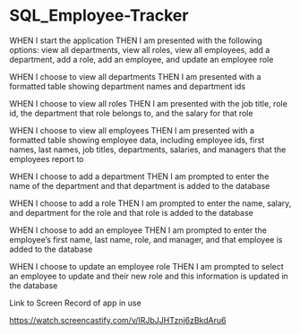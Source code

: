 # SQL_Employee-Tracker


WHEN I start the application
THEN I am presented with the following options: view all departments, view all roles, view all employees, add a department, add a role, add an employee, and update an employee role


WHEN I choose to view all departments
THEN I am presented with a formatted table showing department names and department ids


WHEN I choose to view all roles
THEN I am presented with the job title, role id, the department that role belongs to, and the salary for that role


WHEN I choose to view all employees
THEN I am presented with a formatted table showing employee data, including employee ids, first names, last names, job titles, departments, salaries, and managers that the employees report to


WHEN I choose to add a department
THEN I am prompted to enter the name of the department and that department is added to the database


WHEN I choose to add a role
THEN I am prompted to enter the name, salary, and department for the role and that role is added to the database


WHEN I choose to add an employee
THEN I am prompted to enter the employee’s first name, last name, role, and manager, and that employee is added to the database


WHEN I choose to update an employee role
THEN I am prompted to select an employee to update and their new role and this information is updated in the database


Link to Screen Record of app in use 

https://watch.screencastify.com/v/IRJbJJHTznj6zBkdAru6
